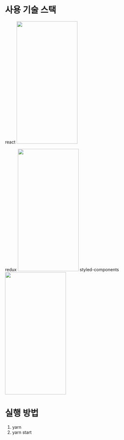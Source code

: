 # 사용 기술 스택

react
<img src="https://upload.wikimedia.org/wikipedia/commons/thumb/a/a7/React-icon.svg/800px-React-icon.svg.png" width="200" height="400"/>

redux
<img src="https://media.vlpt.us/post-images/velopert/654650b0-b351-11e8-9696-f1fffe8a36f1/redux.png" width="200" height="400"/>
styled-components
<img
	src="https://media.vlpt.us/images/devstone/post/e2445619-8166-4e9f-a6d1-8c22ebf2fe6f/styledcomponents..png"
	width="200"
	height="400"
/>


# 실행 방법
1. yarn
2. yarn start
